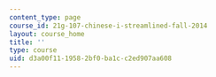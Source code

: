 ```yaml
---
content_type: page
course_id: 21g-107-chinese-i-streamlined-fall-2014
layout: course_home
title: ''
type: course
uid: d3a00f11-1958-2bf0-ba1c-c2ed907aa608
---
```

